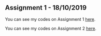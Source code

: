 ## Assignment 1 - 18/10/2019

You can see my codes on Assignment 1 [here](hw1/Assignment1.html).

You can see my codes on Assignment 2 [here](hw2/Assignment2.html).

